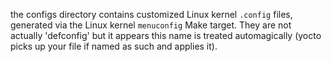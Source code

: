 the configs directory contains customized Linux kernel `.config`
files, generated via the Linux kernel `menuconfig` Make target.
They are not actually 'defconfig' but it appears this name is treated
automagically (yocto picks up your file if named as such and applies it).
